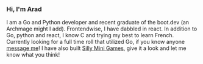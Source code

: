 ### Hi, I'm Arad
I am a Go and Python developer and recent graduate of the boot.dev (an Archmage might I add). Frontendwise, I have dabbled in react. In addition to Go, python and react, I know C and trying my best to learn French. Currently looking for a full time roll that utilized Go, if you know anyone [message me](https://www.linkedin.com/in/araddelaram/)!
I have also built [Silly Mini Games](https://www.sillyminigames.com), give it a look and let me know what you think!
